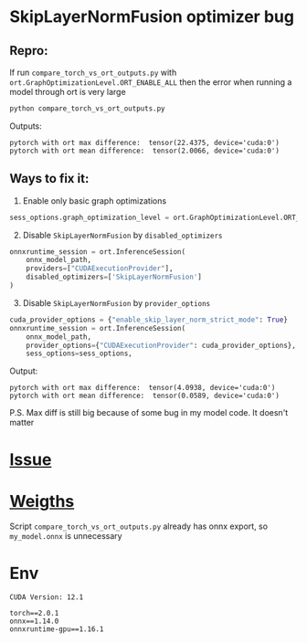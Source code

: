 # SkipLayerNormFusion optimizer bug

## Repro:
If run `compare_torch_vs_ort_outputs.py` with `ort.GraphOptimizationLevel.ORT_ENABLE_ALL` then the error when running a model through ort is very large
```bash
python compare_torch_vs_ort_outputs.py
```
Outputs:
```
pytorch with ort max difference:  tensor(22.4375, device='cuda:0')
pytorch with ort mean difference:  tensor(2.0066, device='cuda:0')
```

## Ways to fix it:
1. Enable only basic graph optimizations
```python
sess_options.graph_optimization_level = ort.GraphOptimizationLevel.ORT_ENABLE_BASIC
```
2. Disable `SkipLayerNormFusion` by `disabled_optimizers`
```python
onnxruntime_session = ort.InferenceSession(
    onnx_model_path,
    providers=["CUDAExecutionProvider"],
    disabled_optimizers=['SkipLayerNormFusion']
)
```

3. Disable `SkipLayerNormFusion` by `provider_options`
```python
cuda_provider_options = {"enable_skip_layer_norm_strict_mode": True}
onnxruntime_session = ort.InferenceSession(
    onnx_model_path,
    provider_options={"CUDAExecutionProvider": cuda_provider_options},
    sess_options=sess_options,
```

Output:
```
pytorch with ort max difference:  tensor(4.0938, device='cuda:0')
pytorch with ort mean difference:  tensor(0.0589, device='cuda:0')
```
P.S. Max diff is still big because of some bug in my model code. It doesn't matter

# [Issue](https://github.com/microsoft/onnxruntime/issues/17689)
# [Weigths](https://drive.google.com/drive/folders/1knactAG-JoTqSjwhXbCDnidrNnB58l0D?usp=share_link) 
Script `compare_torch_vs_ort_outputs.py` already has onnx export, so `my_model.onnx` is unnecessary

# Env
```
CUDA Version: 12.1

torch==2.0.1
onnx==1.14.0
onnxruntime-gpu==1.16.1
```